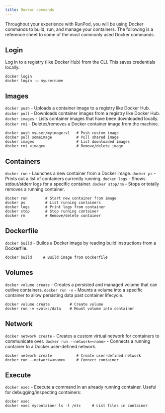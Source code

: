 ```yaml
---
title: Docker commands
---
```


Throughout your experience with RunPod, you will be using Docker commands to build, run, and manage your containers.
The following is a reference sheet to some of the most commonly used Docker commands.

## Login

Log in to a registry (like Docker Hub) from the CLI.
This saves credentials locally.

```command
docker login
docker login -u myusername
```

## Images

`docker push` - Uploads a container image to a registry like Docker Hub.
`docker pull` - Downloads container images from a registry like Docker Hub.
`docker images` - Lists container images that have been downloaded locally.
`docker rmi` - Deletes/removes a Docker container image from the machine.

```
docker push myuser/myimage:v1   # Push custom image
docker pull someimage           # Pull shared image
docker images                   # List downloaded images
docker rmi <image>              # Remove/delete image
```

## Containers

`docker run` - Launches a new container from a Docker image.
`docker ps` - Prints out a list of containers currently running.
`docker logs` - Shows stdout/stderr logs for a specific container.
`docker stop/rm` - Stops or totally removes a running container.

```command
docker run        # Start new container from image
docker ps         # List running containers
docker logs       # Print logs from container
docker stop       # Stop running container
docker rm         # Remove/delete container
```

## Dockerfile

`docker build` - Builds a Docker image by reading build instructions from a Dockerfile.

```command
docker build     # Build image from Dockerfile
```

## Volumes

`docker volume create` - Creates a persisted and managed volume that can outlive containers.
`docker run -v` - Mounts a volume into a specific container to allow persisting data past container lifecycle.

```command
docker volume create         # Create volume
docker run -v <vol>:/data    # Mount volume into container
```

## Network

`docker network create` - Creates a custom virtual network for containers to communicate over.
`docker run --network=<name>` - Connects a running container to a Docker user-defined network.

```command
docker network create           # Create user-defined network
docker run --network=<name>     # Connect container
```

## Execute

`docker exec` - Execute a command in an already running container.
Useful for debugging/inspecting containers:

```command
docker exec
docker exec mycontainer ls -l /etc     # List files in container
```
